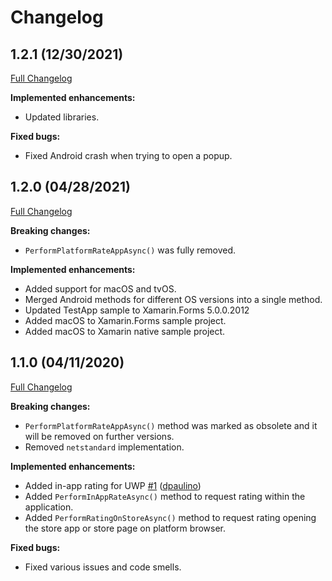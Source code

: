 # Changelog
## 1.2.1 (12/30/2021)
[Full Changelog](https://github.com/FabriBertani/Plugin.XamarinAppRating/compare/v1.2.0...v1.2.1)

**Implemented enhancements:**
- Updated libraries.

**Fixed bugs:**
- Fixed Android crash when trying to open a popup.

## 1.2.0 (04/28/2021)
[Full Changelog](https://github.com/FabriBertani/Plugin.XamarinAppRating/compare/v1.1.0...v1.2.0)

**Breaking changes:**
- `PerformPlatformRateAppAsync()` was fully removed.

**Implemented enhancements:**
- Added support for macOS and tvOS.
- Merged Android methods for different OS versions into a single method.
- Updated TestApp sample to Xamarin.Forms 5.0.0.2012
- Added macOS to Xamarin.Forms sample project.
- Added macOS to Xamarin native sample project.

## 1.1.0 (04/11/2020)

[Full Changelog](https://github.com/FabriBertani/Plugin.XamarinAppRating/compare/v1.0.1...v1.1.0)

**Breaking changes:**
- `PerformPlatformRateAppAsync()` method was marked as obsolete and it will be removed on further versions.
- Removed `netstandard` implementation.

**Implemented enhancements:**
- Added in-app rating for UWP [\#1](https://github.com/FabriBertani/Plugin.XamarinAppRating/issues/1) ([dpaulino](https://github.com/dpaulino))
- Added `PerformInAppRateAsync()` method to request rating within the application.
- Added `PerformRatingOnStoreAsync()` method to request rating opening the store app or store page on platform browser.

**Fixed bugs:**
- Fixed various issues and code smells.
